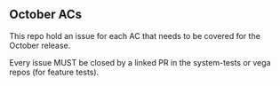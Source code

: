 ## October ACs

This repo hold an issue for each AC that needs to be covered for the October release.

Every issue MUST be closed by a linked PR in the system-tests or vega repos (for feature tests).
